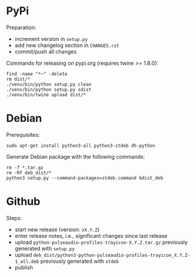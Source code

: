 # PyPi

Preparation:

* increment version in `setup.py`
* add new changelog section in `CHANGES.rst`
* commit/push all changes

Commands for releasing on pypi.org (requires twine >= 1.8.0):

```
find -name "*~" -delete
rm dist/*
./venv/bin/python setup.py clean
./venv/bin/python setup.py sdist
./venv/bin/twine upload dist/*
```


# Debian

Prerequisites:

```commandline
sudo apt-get install python3-all python3-stdeb dh-python
```

Generate Debian package with the following commands:

```commandline
rm -f *.tar.gz
rm -Rf deb_dist/*
python3 setup.py --command-packages=stdeb.command bdist_deb
```

# Github

Steps:

* start new release (version: `vX.Y.Z`)
* enter release notes, i.e., significant changes since last release
* upload `python-pulseaudio-profiles-trayicon-X.Y.Z.tar.gz` previously generated with `setup.py`
* upload `deb_dist/python3-python-pulseaudio-profiles-trayicon_X.Y.Z-1_all.deb` previously generated with `stdeb`
* publish
